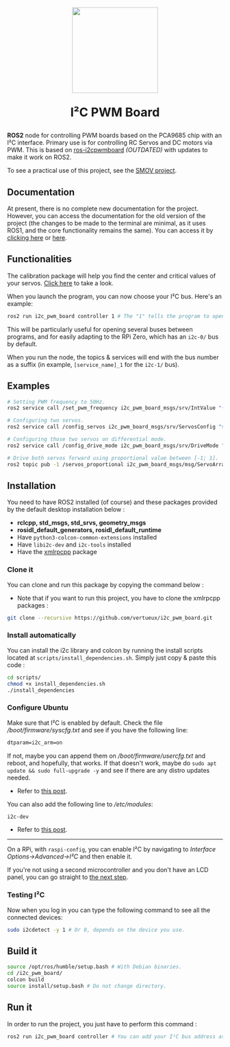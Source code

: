 <h1 align="center">
  <img src="docs/images/i2c-micro-controller.png" width="200px">
  <p align="center">
    I²C PWM Board
  </p>
</h1>

**ROS2** node for controlling PWM boards based on the PCA9685 chip with an I²C interface. Primary use is for controlling RC Servos and DC motors via PWM. This is based on [ros-i2cpwmboard](https://gitlab.com/bradanlane/ros-i2c_pwmboard) *(OUTDATED)* with updates to make it work on ROS2.

To see a practical use of this project, see the [SMOV project](https://github.com/vertueux/smov).

## Documentation

At present, there is no complete new documentation for the project. However, you can access the documentation for the old version of the project (the changes to be made to the terminal are minimal, as it uses ROS1, and the core functionality remains the same). You can access it by [clicking here](https://github.com/mentor-dyun/ros-i2cpwmboard/tree/master/doc) or [here](https://gitlab.com/fmrico/ros-i2cpwmboard/-/tree/master/doc).

## Functionalities

The calibration package will help you find the center and critical values of your servos. [Click here](i2c_pwm_board_calibration/README.md) to take a look.

When you launch the program, you can now choose your I²C bus. Here's an example:

```bash
ros2 run i2c_pwm_board controller 1 # The "1" tells the program to open the i2c-1/ bus, but you can change it to your desired bus.
```

This will be particularly useful for opening several buses between programs, and for easily adapting to the RPi Zero, which has an `i2c-0/` bus by default.

When you run the node, the topics & services will end with the bus number as a suffix (in example, `[service_name]_1` for the `i2c-1/` bus).

## Examples

```bash
# Setting PWM frequency to 50Hz.
ros2 service call /set_pwm_frequency i2c_pwm_board_msgs/srv/IntValue "{value: 50}"

# Configuring two servos.
ros2 service call /config_servos i2c_pwm_board_msgs/srv/ServosConfig "servos: [{servo: 1, center: 333, range: 100, direction: -1},{servo: 2, center: 336, range: 108, direction: 1}]"

# Configuring those two servos on differential mode.
ros2 service call /config_drive_mode i2c_pwm_board_msgs/srv/DriveMode "{mode: differential, rpm: 56.0, radius: 0.0055, track: 0.015, scale: 1.0,servos: [{servo: 1, position: 1}, {servo: 2, position: 2}]}"

# Drive both servos forward using proportional value between [-1; 1].
ros2 topic pub -1 /servos_proportional i2c_pwm_board_msgs/msg/ServoArray "{servos:[{servo: 1, value: 0.40}, {servo: 2, value: 0.40}]}"
```

## Installation

You need to have ROS2 installed (of course) and these packages provided by the default desktop installation below : 

* **rclcpp, std_msgs, std_srvs, geometry_msgs**
* **rosidl_default_generators, rosidl_default_runtime**
* Have ```python3-colcon-common-extensions``` installed
* Have ```libi2c-dev``` and ```i2c-tools``` installed
* Have the [xmlrpcpp](https://github.com/vertueux/xmlrpcpp) package

### Clone it

You can clone and run this package by copying the command below :

* Note that if you want to run this project, you have to clone the xmlrpcpp packages :

```bash
git clone --recursive https://github.com/vertueux/i2c_pwm_board.git
```

### Install automatically

You can install the i2c library and colcon by running the install scripts located at `scripts/install_dependencies.sh`.
Simply just copy & paste this code :

```sh
cd scripts/
chmod +x install_dependencies.sh
./install_dependencies
```

### Configure Ubuntu

Make sure that I²C is enabled by default. Check the file */boot/firmware/syscfg.txt* and see if you have the following line:

```txt
dtparam=i2c_arm=on
```

If not, maybe you can append them on */boot/firmware/usercfg.txt* and reboot, and hopefully, that works. If that doesn't work, maybe do `sudo apt update && sudo full-upgrade -y`  and see if there are any distro updates needed.

* Refer to [this post](https://askubuntu.com/questions/1273700/enable-spi-and-i2c-on-ubuntu-20-04-raspberry-pi/1273900#1273900).

You can also add the following line to */etc/modules*:

```bash
i2c-dev
```

* Refer to [this post](https://raspberrypi.stackexchange.com/questions/61905/enable-i2c-on-ubuntu-mate-raspberry-pi-3).

---

On a RPi, with `raspi-config`, you can enable I²C by navigating to *Interface Options->Advanced->I²C* and then enable it.

If you're not using a second microcontroller and you don't have an LCD panel, you can go straight to [the next step](build_the_project.md).

### Testing I²C

Now when you log in you can type the following command to see all the connected devices:

```bash
sudo i2cdetect -y 1 # Or 0, depends on the device you use.
```

## Build it

```bash
source /opt/ros/humble/setup.bash # With Debian binaries.
cd /i2c_pwm_board/
colcon build 
source install/setup.bash # Do not change directory.
```

## Run it

In order to run the project, you just have to perform this command :

```bash
ros2 run i2c_pwm_board controller # You can add your I²C bus address as a digit (like 1 to open i2c-1/).
```
